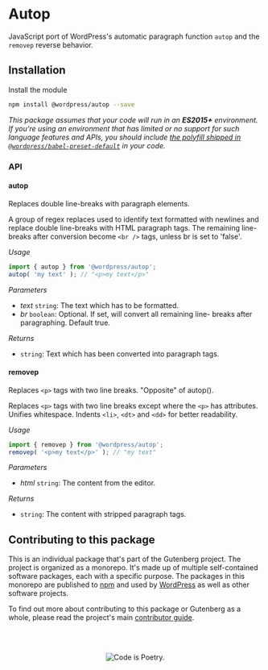 # Autop

JavaScript port of WordPress's automatic paragraph function `autop` and the `removep` reverse behavior.

## Installation

Install the module

```bash
npm install @wordpress/autop --save
```

_This package assumes that your code will run in an **ES2015+** environment. If you're using an environment that has limited or no support for such language features and APIs, you should include [the polyfill shipped in `@wordpress/babel-preset-default`](https://github.com/WordPress/gutenberg/tree/HEAD/packages/babel-preset-default#polyfill) in your code._

### API

<!-- START TOKEN(Autogenerated API docs) -->

#### autop

Replaces double line-breaks with paragraph elements.

A group of regex replaces used to identify text formatted with newlines and
replace double line-breaks with HTML paragraph tags. The remaining line-
breaks after conversion become `<br />` tags, unless br is set to 'false'.

_Usage_

```js
import { autop } from '@wordpress/autop';
autop( 'my text' ); // "<p>my text</p>"
```

_Parameters_

-   _text_ `string`: The text which has to be formatted.
-   _br_ `boolean`: Optional. If set, will convert all remaining line- breaks after paragraphing. Default true.

_Returns_

-   `string`: Text which has been converted into paragraph tags.

#### removep

Replaces `<p>` tags with two line breaks. "Opposite" of autop().

Replaces `<p>` tags with two line breaks except where the `<p>` has attributes.
Unifies whitespace. Indents `<li>`, `<dt>` and `<dd>` for better readability.

_Usage_

```js
import { removep } from '@wordpress/autop';
removep( '<p>my text</p>' ); // "my text"
```

_Parameters_

-   _html_ `string`: The content from the editor.

_Returns_

-   `string`: The content with stripped paragraph tags.

<!-- END TOKEN(Autogenerated API docs) -->

## Contributing to this package

This is an individual package that's part of the Gutenberg project. The project is organized as a monorepo. It's made up of multiple self-contained software packages, each with a specific purpose. The packages in this monorepo are published to [npm](https://www.npmjs.com/) and used by [WordPress](https://make.wordpress.org/core/) as well as other software projects.

To find out more about contributing to this package or Gutenberg as a whole, please read the project's main [contributor guide](https://github.com/WordPress/gutenberg/tree/HEAD/CONTRIBUTING.md).

<br /><br /><p align="center"><img src="https://s.w.org/style/images/codeispoetry.png?1" alt="Code is Poetry." /></p>
